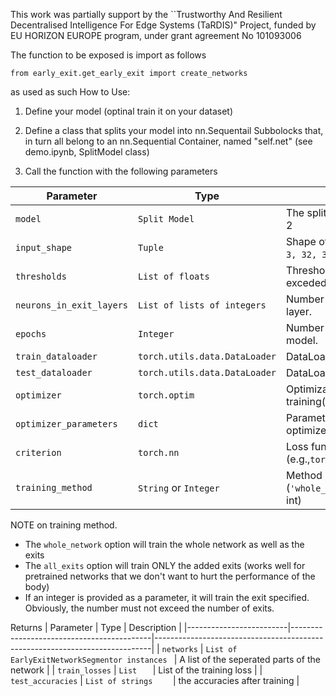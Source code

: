 This work was partially support by the ``Trustworthy And Resilient Decentralised Intelligence For Edge Systems (TaRDIS)" Project, funded by EU HORIZON EUROPE program, under grant agreement No 101093006



The function to be exposed is import as follows


`from early_exit.get_early_exit import create_networks`

as used as such
How to Use:

1. Define your model (optinal train it on your dataset)

2. Define a class that splits your model into nn.Sequentail Subbolocks that, in turn all belong to an nn.Sequential Container, named "self.net" (see demo.ipynb, SplitModel class)

3. Call the function with the following parameters 


| Parameter               | Type                                      | Description                                                                 |
|-------------------------|-------------------------------------------|-----------------------------------------------------------------------------|
| `model`                 | `Split Model `                            | The split model as defined in step 2                                        |
| `input_shape`           | `Tuple   `                                  | Shape of the input data (e.g., `(1, 3, 32, 32)`).                           |
| `thresholds`            | `List of floats    `                        | Threshold values for early exits, it exceded the exit is taken              |
| `neurons_in_exit_layers`| `List of lists of integers   `              | Number of neurons in each exit layer.                                       |
| `epochs`                |` Integer     `                              | Number of epochs to train the model.                                        |
| `train_dataloader`      | `torch.utils.data.DataLoader`             | DataLoader for training data.                                               |
| `test_dataloader`       | `torch.utils.data.DataLoader`             | DataLoader for test data.                                                   |
| `optimizer`             | `torch.optim`                       | Optimization algorithm for training(e.g., `torch.optim.SGD`)                |
| `optimizer_parameters`  | `dict`                                | Parameters to configure the optimizer (e.g., `{'lr': 0.001}`).              |
| `criterion`             | `torch.nn `                            | Loss function to train the model .(e.g.,`torch.nn.CrossEntropyLoss()`)      |
| `training_method`       | `String` or `Integer`                         | Method of training (`'whole_network'`, `'all_exits'`, or int)    |

NOTE on training method.


 * The `whole_network` option will train the whole network as well as the exits
 * The `all_exits` option will train ONLY the added exits (works well for pretrained networks that we don't want to hurt the performance of the body)
 * If an integer is provided as a parameter, it will train the exit specified. Obviously, the number must not exceed the number of exits.


Returns 
| Parameter               | Type                                      | Description                                                                 |
|-------------------------|-------------------------------------------|-----------------------------------------------------------------------------|
| `networks`                 | `List of EarlyExitNetworkSegmentor instances `                      | A list of the seperated parts of the network                                    |
| `train_losses`           | `List   `                                  | List of the training loss                         |
| `test_accuracies`            | `List of strings    `                        | the accuracies after training              |

